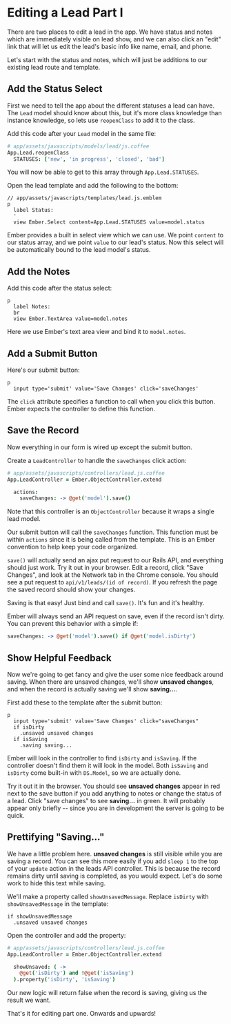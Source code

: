 # Editing a Lead Part I

There are two places to edit a lead in the app. We have status and notes which are immediately visible on lead show, and we can also click an "edit" link that will let us edit the lead's basic info like name, email, and phone.

Let's start with the status and notes, which will just be additions to our existing lead route and template.

## Add the Status Select

First we need to tell the app about the different statuses a lead can have. The `Lead` model should know about this, but it's more class knowledge than instance knowledge, so lets use `reopenClass` to add it to the class.

Add this code after your `Lead` model in the same file:

```coffee
# app/assets/javascripts/models/lead/js.coffee
App.Lead.reopenClass
  STATUSES: ['new', 'in progress', 'closed', 'bad']
```

You will now be able to get to this array through `App.Lead.STATUSES`.

Open the lead template and add the following to the bottom:

```
// app/assets/javascripts/templates/lead.js.emblem
p
  label Status:
  '
  view Ember.Select content=App.Lead.STATUSES value=model.status
```

Ember provides a built in select view which we can use. We point `content` to our status array, and we point `value` to our lead's status. Now this select will be automatically bound to the lead model's status.

## Add the Notes

Add this code after the status select:

```
p
  label Notes:
  br
  view Ember.TextArea value=model.notes
```

Here we use Ember's text area view and bind it to `model.notes`.

## Add a Submit Button

Here's our submit button:

```
p
  input type='submit' value='Save Changes' click='saveChanges'
```

The `click` attribute specifies a function to call when you click this button. Ember expects the controller to define this function.

## Save the Record

Now everything in our form is wired up except the submit button.

Create a `LeadController` to handle the `saveChanges` click action:

```coffee
# app/assets/javascripts/controllers/lead.js.coffee
App.LeadController = Ember.ObjectController.extend

  actions:
    saveChanges: -> @get('model').save()
```

Note that this controller is an `ObjectController` because it wraps a single lead model.

Our submit button will call the `saveChanges` function. This function must be within `actions` since it is being called from the template. This is an Ember convention to help keep your code organized.

`save()` will actually send an ajax put request to our Rails API, and everything should just work. Try it out in your browser. Edit a record, click "Save Changes", and look at the Network tab in the Chrome console. You should see a put request to `api/v1/leads/(id of record)`. If you refresh the page the saved record should show your changes.

Saving is that easy! Just bind and call `save()`. It's fun and it's healthy.

Ember will always send an API request on save, even if the record isn't dirty. You can prevent this behavior with a simple if:

```coffee
saveChanges: -> @get('model').save() if @get('model.isDirty')
```

## Show Helpful Feedback

Now we're going to get fancy and give the user some nice feedback around saving. When there are unsaved changes, we'll show **unsaved changes**, and when the record is actually saving we'll show **saving...**.

First add these to the template after the submit button:

```
p
  input type='submit' value='Save Changes' click="saveChanges"
  if isDirty
    .unsaved unsaved changes
  if isSaving
    .saving saving...
```

Ember will look in the controller to find `isDirty` and `isSaving`. If the controller doesn't find them it will look in the model. Both `isSaving` and `isDirty` come built-in with `DS.Model`, so we are actually done.

Try it out it in the browser. You should see **unsaved changes** appear in red next to the save button if you add anything to notes or change the status of a lead. Click "save changes" to see **saving...** in green. It will probably appear only briefly -- since you are in development the server is going to be quick.


## Prettifying "Saving..."

We have a little problem here. **unsaved changes** is still visible while you are saving a record. You can see this more easily if you add `sleep 1` to the top of your `update` action in the leads API controller. This is because the record remains dirty until saving is completed, as you would expect. Let's do some work to hide this text while saving.

We'll make a property called `showUnsavedMessage`. Replace `isDirty` with `showUnsavedMessage` in the template:

```
if showUnsavedMessage
  .unsaved unsaved changes
```

Open the controller and add the property:

```coffee
# app/assets/javascripts/controllers/lead.js.coffee
App.LeadController = Ember.ObjectController.extend

  showUnsaved: ( ->
    @get('isDirty') and !@get('isSaving')
  ).property('isDirty', 'isSaving')
```

Our new logic will return false when the record is saving, giving us the result we want.

That's it for editing part one. Onwards and upwards!
